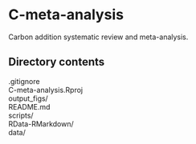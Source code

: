 # C-meta-analysis
Carbon addition systematic review and meta-analysis.

## Directory contents
.gitignore  
C-meta-analysis.Rproj  
output_figs/  
README.md  
scripts/  
RData-RMarkdown/  
data/
